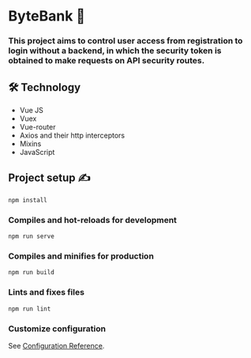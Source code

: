 # ByteBank 🤑

### This project aims to control user access from registration to login without a backend, in which the security token is obtained to make requests on API security routes.



## 🛠 Technology
* Vue JS
* Vuex
* Vue-router
* Axios and their http interceptors
* Mixins
* JavaScript

## Project setup ✍️
```
npm install
```

### Compiles and hot-reloads for development
```
npm run serve
```

### Compiles and minifies for production
```
npm run build
```

### Lints and fixes files
```
npm run lint
```

### Customize configuration
See [Configuration Reference](https://cli.vuejs.org/config/).
